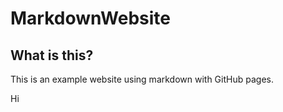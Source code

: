 # MarkdownWebsite

## What is this?
This is an example website using markdown with GitHub pages.

<div>
    <p>Hi</p>
</div>